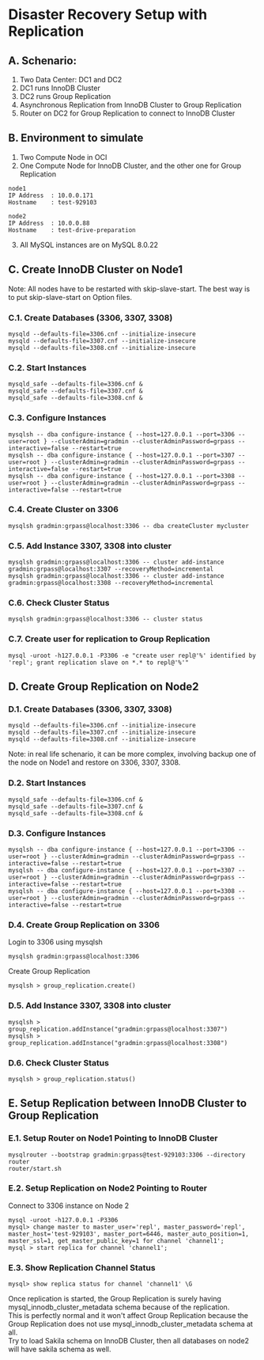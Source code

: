 # Disaster Recovery Setup with Replication 
## A. Schenario:
1. Two Data Center: DC1 and DC2
2. DC1 runs InnoDB Cluster
3. DC2 runs Group Replication
4. Asynchronous Replication from InnoDB Cluster to Group Replication
5. Router on DC2 for Group Replication to connect to InnoDB Cluster
## B. Environment to simulate
1. Two Compute Node in OCI
2. One Compute Node for InnoDB Cluster, and the other one for Group Replication
```
node1
IP Address  : 10.0.0.171
Hostname    : test-929103

node2
IP Address  : 10.0.0.88
Hostname    : test-drive-preparation
```
3. All MySQL instances are on MySQL 8.0.22
## C. Create InnoDB Cluster on Node1
Note: All nodes have to be restarted with skip-slave-start. The best way is to put skip-slave-start on Option files.
### C.1. Create Databases (3306, 3307, 3308)
```
mysqld --defaults-file=3306.cnf --initialize-insecure
mysqld --defaults-file=3307.cnf --initialize-insecure
mysqld --defaults-file=3308.cnf --initialize-insecure
```
### C.2. Start Instances 
```
mysqld_safe --defaults-file=3306.cnf &
mysqld_safe --defaults-file=3307.cnf &
mysqld_safe --defaults-file=3308.cnf &
```
### C.3. Configure Instances
```
mysqlsh -- dba configure-instance { --host=127.0.0.1 --port=3306 --user=root } --clusterAdmin=gradmin --clusterAdminPassword=grpass --interactive=false --restart=true
mysqlsh -- dba configure-instance { --host=127.0.0.1 --port=3307 --user=root } --clusterAdmin=gradmin --clusterAdminPassword=grpass --interactive=false --restart=true
mysqlsh -- dba configure-instance { --host=127.0.0.1 --port=3308 --user=root } --clusterAdmin=gradmin --clusterAdminPassword=grpass --interactive=false --restart=true
```
### C.4. Create Cluster on 3306
```
mysqlsh gradmin:grpass@localhost:3306 -- dba createCluster mycluster
```
### C.5. Add Instance 3307, 3308 into cluster
```
mysqlsh gradmin:grpass@localhost:3306 -- cluster add-instance gradmin:grpass@localhost:3307 --recoveryMethod=incremental
mysqlsh gradmin:grpass@localhost:3306 -- cluster add-instance gradmin:grpass@localhost:3308 --recoveryMethod=incremental
```
### C.6. Check Cluster Status
```
mysqlsh gradmin:grpass@localhost:3306 -- cluster status
```
### C.7. Create user for replication to Group Replication
```
mysql -uroot -h127.0.0.1 -P3306 -e "create user repl@'%' identified by 'repl'; grant replication slave on *.* to repl@'%'"
```
## D. Create Group Replication on Node2
### D.1. Create Databases (3306, 3307, 3308)
```
mysqld --defaults-file=3306.cnf --initialize-insecure
mysqld --defaults-file=3307.cnf --initialize-insecure
mysqld --defaults-file=3308.cnf --initialize-insecure
```
Note: in real life schenario, it can be more complex, involving backup one of the node on Node1 and restore on 3306, 3307, 3308.
### D.2. Start Instances 
```
mysqld_safe --defaults-file=3306.cnf &
mysqld_safe --defaults-file=3307.cnf &
mysqld_safe --defaults-file=3308.cnf &
```
### D.3. Configure Instances
```
mysqlsh -- dba configure-instance { --host=127.0.0.1 --port=3306 --user=root } --clusterAdmin=gradmin --clusterAdminPassword=grpass --interactive=false --restart=true
mysqlsh -- dba configure-instance { --host=127.0.0.1 --port=3307 --user=root } --clusterAdmin=gradmin --clusterAdminPassword=grpass --interactive=false --restart=true
mysqlsh -- dba configure-instance { --host=127.0.0.1 --port=3308 --user=root } --clusterAdmin=gradmin --clusterAdminPassword=grpass --interactive=false --restart=true
```
### D.4. Create Group Replication on 3306
Login to 3306 using mysqlsh
```
mysqlsh gradmin:grpass@localhost:3306 
```
Create Group Replication
```
mysqlsh > group_replication.create()
```
### D.5. Add Instance 3307, 3308 into cluster
```
mysqlsh > group_replication.addInstance("gradmin:grpass@localhost:3307")
mysqlsh > group_replication.addInstance("gradmin:grpass@localhost:3308")
```
### D.6. Check Cluster Status
```
mysqlsh > group_replication.status()
```
## E. Setup Replication between InnoDB Cluster to Group Replication
### E.1. Setup Router on Node1 Pointing to InnoDB Cluster
```
mysqlrouter --bootstrap gradmin:grpass@test-929103:3306 --directory router
router/start.sh
```
### E.2. Setup Replication on Node2 Pointing to Router
Connect to 3306 instance on Node 2
```
mysql -uroot -h127.0.0.1 -P3306
mysql> change master to master_user='repl', master_password='repl', master_host='test-929103', master_port=6446, master_auto_position=1, master_ssl=1, get_master_public_key=1 for channel 'channel1';
mysql > start replica for channel 'channel1';
```
### E.3. Show Replication Channel Status
```
mysql> show replica status for channel 'channel1' \G
```
Once replication is started, the Group Replication is surely having mysql_innodb_cluster_metadata schema because of the replication. </br>
This is perfectly normal and it won't affect Group Replication because the Group Replication does not use mysql_innodb_cluster_metadata schema at all. </br>
Try to load Sakila schema on InnoDB Cluster, then all databases on node2 will have sakila schema as well.

